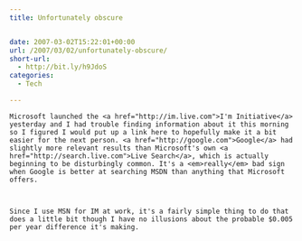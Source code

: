 ```yaml
---
title: Unfortunately obscure


date: 2007-03-02T15:22:01+00:00
url: /2007/03/02/unfortunately-obscure/
short-url:
  - http://bit.ly/h9JdoS
categories:
  - Tech

---
```

<div class='microid-mailto+http:sha1:a5d45fa60902fe4ef093ba16393cc7d4c7b19851'>
  
    Microsoft launched the <a href="http://im.live.com">I'm Initiative</a> yesterday and I had trouble finding information about it this morning so I figured I would put up a link here to hopefully make it a bit easier for the next person. <a href="http://google.com">Google</a> had slightly more relevant results than Microsoft's own <a href="http://search.live.com">Live Search</a>, which is actually beginning to be disturbingly common. It's a <em>really</em> bad sign when Google is better at searching MSDN than anything that Microsoft offers.
  
  
  
    Since I use MSN for IM at work, it's a fairly simple thing to do that does a little bit though I have no illusions about the probable $0.005 per year difference it's making.
  
